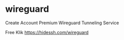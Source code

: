 # wireguard


Create Account Premium Wireguard Tunneling Service

Free Klik https://hidessh.com/wireguard
